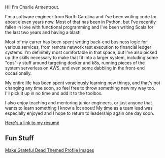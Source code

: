 Hi! I'm Charlie Armentrout.  

I'm a software engineer from North Carolina and I've been writing code for about eleven years now. Most of that has been in Python, but I've recently fallen in love with functional programming and I've been writing Scala for the last two years and having a blast! 

Most of my carrer has been spent writing back-end business logic for various services, from remote network test execution to financial ledger systems. I'm definitely most comfortable in that space, but I've also picked up the skills necessary to make that fit into a larger system, including some "ops"-y stuff around targeting docker and k8s, running pieces of the system serverless on AWS, and even some dabbling in the front-end occasionally.

My entire life has been spent voraciously learning new things, and that's not changing any time soon, so feel free to throw something new my way too. I'll pick it up in no time and add it to the toolbox. 

I also enjoy teaching and mentoring junior engineers, or just anyone that wants to learn something I know a lot about! My time as a team lead was especially enjoyed and I hope to return to leadership again one day soon.

[Here's a link to my résumé](./resume.pdf)

## Fun Stuff
[Make Grateful Dead Themed Profile Images](./steely)